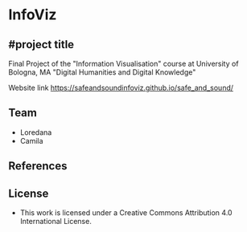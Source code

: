 # InfoViz
#project title
-

Final Project of the "Information Visualisation" course at University of Bologna, MA "Digital Humanities and Digital Knowledge"

Website link <https://safeandsoundinfoviz.github.io/safe_and_sound/>

Team
-
- Loredana
- Camila

References
- 
    
License
-

- This work is licensed under a Creative Commons Attribution 4.0 International License.



